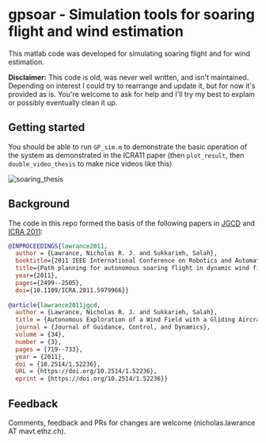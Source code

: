 # gpsoar - Simulation tools for soaring flight and wind estimation

This matlab code was developed for simulating soaring flight and for wind estimation.

**Disclaimer:** This code is old, was never well written, and isn't maintained. Depending on interest I could try to rearrange and update it, but for now it's provided as is. You're welcome to ask for help and I'll try my best to explain or possibly eventually clean it up.


## Getting started

You should be able to run `GP_sim.m` to demonstrate the basic operation of the system as demonstrated in the ICRA11 paper (then `plot_result`, then `double_video_thesis` to make nice videos like this)

![soaring_thesis](https://user-images.githubusercontent.com/10678827/97481993-dae09d00-1955-11eb-9f4e-45316ad45a9e.gif)

## Background

The code in this repo formed the basis of the following papers in [JGCD](https://arc.aiaa.org/doi/10.2514/1.52236) and [ICRA 2011](https://ieeexplore.ieee.org/abstract/document/5979966):
```bibtex
@INPROCEEDINGS{lawrance2011,
  author = {Lawrance, Nicholas R. J. and Sukkarieh, Salah},
  booktitle={2011 IEEE International Conference on Robotics and Automation}, 
  title={Path planning for autonomous soaring flight in dynamic wind fields}, 
  year={2011},
  pages={2499--2505},
  doi={10.1109/ICRA.2011.5979966}}
  
@article{lawrance2011jgcd,
  author = {Lawrance, Nicholas R. J. and Sukkarieh, Salah},
  title = {Autonomous Exploration of a Wind Field with a Gliding Aircraft},
  journal = {Journal of Guidance, Control, and Dynamics},
  volume = {34},
  number = {3},
  pages = {719--733},
  year = {2011},
  doi = {10.2514/1.52236},
  URL = {https://doi.org/10.2514/1.52236},
  eprint = {https://doi.org/10.2514/1.52236}}
```

## Feedback
Comments, feedback and PRs for changes are welcome (nicholas.lawrance AT mavt.ethz.ch).
